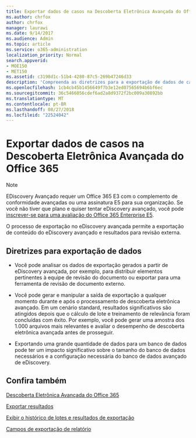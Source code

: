 ```yaml
---
title: Exportar dados de casos na Descoberta Eletrônica Avançada do Office 365
ms.author: chrfox
author: chrfox
manager: laurawi
ms.date: 9/14/2017
ms.audience: Admin
ms.topic: article
ms.service: o365-administration
localization_priority: Normal
search.appverid:
- MOE150
- MET150
ms.assetid: c3198d1c-51b4-4280-87c5-269b47246d33
description: 'Compreenda as diretrizes para a exportação de dados de casos de eDiscovery e resultados para revisão usando o processo de exportação no eDiscovery avançadas do Office 365.  '
ms.openlocfilehash: 1cb4cb45b1456649f7b3e12ed07565694b6bf6ec
ms.sourcegitcommit: 36c5466056cdef6ad2a8d9372f2bc009a30892bb
ms.translationtype: MT
ms.contentlocale: pt-BR
ms.lasthandoff: 08/27/2018
ms.locfileid: "22524042"
---
```

# <a name="export-case-data-in-office-365-advanced-ediscovery"></a>Exportar dados de casos na Descoberta Eletrônica Avançada do Office 365

> [!NOTE]
> EDiscovery Avançado requer um Office 365 E3 com o complemento de conformidade avançadas ou uma assinatura E5 para sua organização. Se você não tiver que plano e quiser tentar eDiscovery avançado, você pode [inscrever-se para uma avaliação do Office 365 Enterprise E5](https://go.microsoft.com/fwlink/p/?LinkID=698279). 
  
O processo de exportação no eDiscovery avançada permite a exportação de conteúdo do eDiscovery avançado e resultados para revisão externa. 
  
## <a name="guidelines-for-exporting-data"></a>Diretrizes para exportação de dados

- Você pode analisar os dados de exportação gerados a partir de eDiscovery avançada, por exemplo, para distribuir elementos pertinentes à equipe de revisão do documento ou exportar para uma ferramenta de revisão de documento externo.
    
- Você pode gerar e manipular a saída de exportação a qualquer momento durante e após o processamento de descoberta eletrônica avançado. Em um cenário standard, resultados significativos são atingidos depois que o cálculo de lote e treinamento de relevância foram concluídas com êxito. Por exemplo, você pode gerar uma amostra dos 1.000 arquivos mais relevantes e avaliar o desempenho de descoberta eletrônica avançada antes de prosseguir.
    
- Exportando uma grande quantidade de dados para um banco de dados pode ter um impacto significativo sobre o tamanho do banco de dados necessários e a configuração necessária do banco de dados avançado de eDiscovery.
    
## <a name="see-also"></a>Confira também

[Descoberta Eletrônica Avançada do Office 365](office-365-advanced-ediscovery.md)
  
[Exportar resultados](export-results-in-advanced-ediscovery.md)
  
[Exibir o histórico de lotes e resultados de exportação](view-batch-history-and-export-past-results.md)

[Campos de exportação de relatório](export-report-fields-in-advanced-ediscovery.md)


